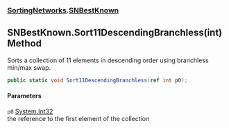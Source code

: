 ### [SortingNetworks](SortingNetworks.md 'SortingNetworks').[SNBestKnown](SortingNetworks_SNBestKnown.md 'SortingNetworks.SNBestKnown')
## SNBestKnown.Sort11DescendingBranchless(int) Method
Sorts a collection of 11 elements in descending order using branchless min/max swap.  
```csharp
public static void Sort11DescendingBranchless(ref int p0);
```
#### Parameters
<a name='SortingNetworks_SNBestKnown_Sort11DescendingBranchless(int)_p0'></a>
`p0` [System.Int32](https://docs.microsoft.com/en-us/dotnet/api/System.Int32 'System.Int32')  
the reference to the first element of the collection
  
